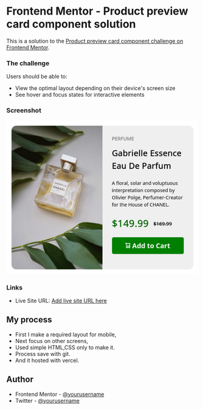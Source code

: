 # Frontend Mentor - Product preview card component solution

This is a solution to the [Product preview card component challenge on Frontend Mentor](https://www.frontendmentor.io/challenges/product-preview-card-component-GO7UmttRfa).


### The challenge

Users should be able to:

- View the optimal layout depending on their device's screen size
- See hover and focus states for interactive elements


### Screenshot

![](./screenshot.png)


### Links

- Live Site URL: [Add live site URL here](https://your-live-site-url.com)

## My process

- First I make a required layout for mobile,
- Next focus on other screens,
- Used simple HTML,CSS only to make it.
- Process save with git.
- And it hosted with vercel.
 
## Author

- Frontend Mentor - [@yourusername](https://www.frontendmentor.io/profile/yourusername)
- Twitter - [@yourusername](https://www.twitter.com/g_repl)


